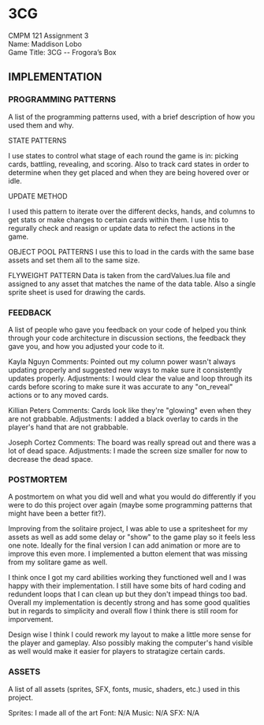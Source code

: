 # 3CG

CMPM 121 Assignment 3\
Name: Maddison Lobo\
Game Title: 3CG -- Frogora’s Box

## IMPLEMENTATION

### PROGRAMMING PATTERNS

A list of the programming patterns used, with a brief description of how you used them and why.

STATE PATTERNS

I use states to control what stage of each round the game is in: picking cards, battling, revealing, and scoring. Also to track card states in order to determine when they get placed and when they are being hovered over or idle. 

UPDATE METHOD

I used this pattern to iterate over the different decks, hands, and columns to get stats or make changes to certain cards within them. I use htis to regurally check and reasign or update data to refect the actions in the game. 

OBJECT POOL PATTERNS
I use this to load in the cards with the same base assets and set them all to the same size. 

FLYWEIGHT PATTERN
Data is taken from the cardValues.lua file and assigned to any asset that matches the name of the data table. Also a single sprite sheet is used for drawing the cards. 

### FEEDBACK

A list of people who gave you feedback on your code of helped you think through your code architecture in discussion sections, the feedback they gave you, and how you adjusted your code to it.

Kayla Nguyn
Comments: Pointed out my column power wasn't always updating properly and suggested new ways to make sure it consistently updates properly. 
Adjustments: I would clear the value and loop through its cards before scoring to make sure it was accurate to any "on_reveal" actions or to any moved cards. 

Killian Peters
Comments: Cards look like they're "glowing" even when they are not grabbable. 
Adjustments: I added a black overlay to cards in the player's hand that are not grabbable. 

Joseph Cortez
Comments: The board was really spread out and there was a lot of dead space.
Adjustments: I made the screen size smaller for now to decrease the dead space. 


### POSTMORTEM

A postmortem on what you did well and what you would do differently if you were to do this project over again 
    (maybe some programming patterns that might have been a better fit?).

Improving from the solitaire project, I was able to use a spritesheet for my assets as well as add some delay or "show" to the game play so it feels less one note. Ideally for the final version I can add animation or more are to improve this even more. I implemented a button element that was missing from my solitare game as well. 

I think once I got my card abilities working they functioned well and I was happy with their implementation. I still have some bits of hard coding and redundent loops that I can clean up but they don't impead things too bad. Overall my implementation is decently strong and has some good qualities but in regards to simplicity and overall flow I think there is still room for imporvement. 

Design wise I think I could rework my layout to make a little more sense for the player and gameplay. Also possibly making the computer's hand visible as well would make it easier for players to stratagize certain cards.

### ASSETS

A list of all assets (sprites, SFX, fonts, music, shaders, etc.) used in this project.

Sprites: I made all of the art
Font: N/A
Music: N/A
SFX: N/A